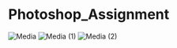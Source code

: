 # Photoshop_Assignment

![Media](https://github.com/aaishashaista/Photoshop_Assignment/assets/53037858/9b42a9e4-65eb-49ad-8437-4b1714382155)
![Media (1)](https://github.com/aaishashaista/Photoshop_Assignment/assets/53037858/a9a16d7b-0016-48e2-80cb-40becee1e148)
![Media (2)](https://github.com/aaishashaista/Photoshop_Assignment/assets/53037858/c4ced429-b5c6-466a-a47e-26f0d66ead73)
